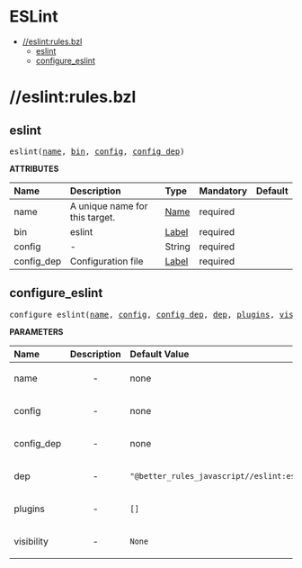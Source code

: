 # ESLint

<!-- START doctoc generated TOC please keep comment here to allow auto update -->
<!-- DON'T EDIT THIS SECTION, INSTEAD RE-RUN doctoc TO UPDATE -->

- [//eslint:rules.bzl](#eslintrulesbzl)
  - [eslint](#eslint)
  - [configure_eslint](#configure_eslint)

<!-- END doctoc generated TOC please keep comment here to allow auto update -->

# //eslint:rules.bzl

<!-- Generated with Stardoc: http://skydoc.bazel.build -->

<a id="eslint"></a>

## eslint

<pre>
eslint(<a href="#eslint-name">name</a>, <a href="#eslint-bin">bin</a>, <a href="#eslint-config">config</a>, <a href="#eslint-config_dep">config_dep</a>)
</pre>

**ATTRIBUTES**

| Name                                     | Description                    | Type                                                                | Mandatory | Default |
| :--------------------------------------- | :----------------------------- | :------------------------------------------------------------------ | :-------- | :------ |
| <a id="eslint-name"></a>name             | A unique name for this target. | <a href="https://bazel.build/concepts/labels#target-names">Name</a> | required  |         |
| <a id="eslint-bin"></a>bin               | eslint                         | <a href="https://bazel.build/concepts/labels">Label</a>             | required  |         |
| <a id="eslint-config"></a>config         | -                              | String                                                              | required  |         |
| <a id="eslint-config_dep"></a>config_dep | Configuration file             | <a href="https://bazel.build/concepts/labels">Label</a>             | required  |         |

<a id="configure_eslint"></a>

## configure_eslint

<pre>
configure_eslint(<a href="#configure_eslint-name">name</a>, <a href="#configure_eslint-config">config</a>, <a href="#configure_eslint-config_dep">config_dep</a>, <a href="#configure_eslint-dep">dep</a>, <a href="#configure_eslint-plugins">plugins</a>, <a href="#configure_eslint-visibility">visibility</a>)
</pre>

**PARAMETERS**

| Name                                               | Description               | Default Value                                              |
| :------------------------------------------------- | :------------------------ | :--------------------------------------------------------- |
| <a id="configure_eslint-name"></a>name             | <p align="center"> - </p> | none                                                       |
| <a id="configure_eslint-config"></a>config         | <p align="center"> - </p> | none                                                       |
| <a id="configure_eslint-config_dep"></a>config_dep | <p align="center"> - </p> | none                                                       |
| <a id="configure_eslint-dep"></a>dep               | <p align="center"> - </p> | <code>"@better_rules_javascript//eslint:eslint_lib"</code> |
| <a id="configure_eslint-plugins"></a>plugins       | <p align="center"> - </p> | <code>[]</code>                                            |
| <a id="configure_eslint-visibility"></a>visibility | <p align="center"> - </p> | <code>None</code>                                          |
